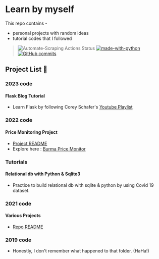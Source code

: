 # Learn by myself 

This repo contains -
  - personal projects with random ideas 
  - tutorial codes that I followed

> ![Automate-Scraping Actions Status](https://github.com/GmGniap/practice_python/actions/workflows/automate.yml/badge.svg) [![made-with-python](https://img.shields.io/badge/Made%20with-Python-1f425f.svg)](https://www.python.org/) [![GitHub commits](https://badgen.net/github/commits/GmGniap/practice_python)](https://GitHub.com/GmGniap/practice_python/commit/)

## Project List :blue_book:

### **2023 code**
#### Flask Blog Tutorial
- Learn Flask by following Corey Schafer's [Youtube Playlist](https://www.youtube.com/playlist?list=PL-osiE80TeTs4UjLw5MM6OjgkjFeUxCYH)


### **2022 code**
#### **Price Monitoring Project**
  - [Project README](2022_code/README.md#burma-price-monitor)
  - Explore here : [Burma Price Monitor](https://burma-prices.leetdev.net/)

### **Tutorials**
#### **Relational db with Python & Sqlite3**
  - Practice to build relational db with sqlite & python by using Covid 19 dataset.

### **2021 code**
#### **Various Projects**
  - [Repo README](2021_code/README.md)

### **2019 code** 
- Honestly, I don't remember what happened to that folder. (HaHa!)

